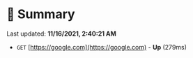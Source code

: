 # 📖 Summary
Last updated: **11/16/2021, 2:40:21 AM**

- `GET` [https://google.com](https://google.com) - **Up** (279ms)
